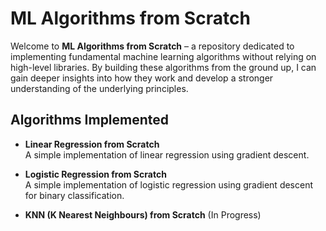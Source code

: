 # ML Algorithms from Scratch

Welcome to **ML Algorithms from Scratch** – a repository dedicated to implementing fundamental machine learning algorithms without relying on high-level libraries. By building these algorithms from the ground up, I can gain deeper insights into how they work and develop a stronger understanding of the underlying principles.

## Algorithms Implemented

- **Linear Regression from Scratch**  
  A simple implementation of linear regression using gradient descent.

- **Logistic Regression from Scratch**  
  A simple implementation of logistic regression using gradient descent for binary classification.

- **KNN (K Nearest Neighbours) from Scratch**
(In Progress)

